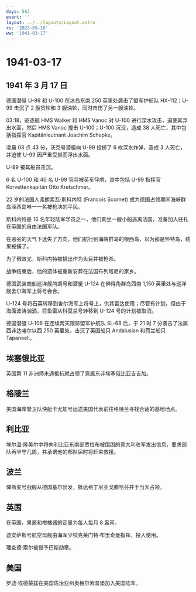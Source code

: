 ```yaml
---
days: 563
event: ''
layout: ../../layouts/Layout.astro
ru: '2023-09-10'
ww: '1941-03-17'
---
```


# 1941-03-17

## 1941 年 3 月 17 日

德国潜艇 U-99 和 U-100 在冰岛东南 250 英里处袭击了盟军护航队
HX-112；U-99 击沉了 2 艘货轮和 3 艘油轮，同时击伤了另一艘油轮。

03:18，驱逐舰 HMS Walker 和 HMS Vanoc 对 U-100
进行深水攻击，迫使其浮出水面，然后 HMS Vanoc 撞击 U-100；U-100
沉没，造成 38 人死亡，其中包括指挥官 Kapitänleutnant Joachim Schepke。

凌晨 03 点 43 分，沃克号潜艇向 U-99 投掷了 6 枚深水炸弹，造成 3
人死亡，并迫使 U-99 因严重受损而浮出水面。

U-99 被其船员击沉。

6 名 U-100 和 40 名 U-99 官兵被英军俘虏，其中包括 U-99 指挥官
Korvettenkapitän Otto Kretschmer。

22 岁的法国人弗朗索瓦·斯科内特 (Francois Scornet)
成为德国占领期间海峡群岛泽西岛唯一一名被枪决的平民。

斯科内特是 16
名年轻陆军学员之一，他们乘坐一艘小船逃离法国，准备加入驻扎在英国的自由法国军队。

在恶劣的天气下迷失了方向，他们航行到海峡群岛的根西岛，以为那是怀特岛，结果被捕了。

为了儆效尤，斯科内特被挑出作为头目并被枪杀。

战争结束后，他的遗体被重新安葬在法国布列塔尼的家乡。

德国武装商船巡洋舰鸬鹚号和潜艇 U-124 在佛得角群岛西南 1,150
英里处与巡洋舰舍尔海军上将号会合。

U-124
号将石英转移到舍尔海军上将号上，供其雷达使用；尽管有计划，但由于海面波涛汹涌，将鱼雷从科莫兰号转移到
U-124 号的计划被取消。

德国潜艇 U-106 在连续两天跟踪盟军护航队 SL-68 后，于 21 时 7
分袭击了法属西非达喀尔以西 250 英里处，击沉了英国船只 Andalusian
和荷兰船只 Tapanoeli。

## 埃塞俄比亚

英国第 11 非洲师未遇抵抗就占领了意属东非埃塞俄比亚吉吉加。

## 格陵兰

美国海岸警卫队快艇卡尤加号运送美国代表前往格陵兰寻找合适的基地地点。

## 利比亚

埃尔温·隆美尔中将向利比亚东南部贾拉布被围困的意大利驻军发出信息，要求部队再坚守几周，并承诺他的部队届时将赶来救援。

## 波兰

俾斯麦号战舰从德国基尔出发，抵达格丁尼亚戈滕哈芬并于当天占领。

## 英国

在英国，果酱和柑橘酱的定量为每人每月 8 盎司。

迪安萨斯号航空母舰由海军少校克莱门特·布里奇曼指挥，投入使用。

理查德·索尔被授予巴斯勋章。

## 美国

罗迪·埃德蒙兹在美国佐治亚州奥格尔索普堡加入美国陆军。